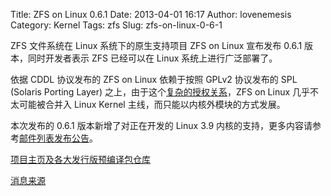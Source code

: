 Title: ZFS on Linux 0.6.1
Date: 2013-04-01 16:17
Author: lovenemesis
Category: Kernel
Tags: zfs
Slug: zfs-on-linux-0-6-1

ZFS 文件系统在 Linux 系统下的原生支持项目 ZFS on Linux 宣布发布 0.6.1
版本，同时开发者表示 ZFS 已经可以在 Linux 系统上进行广泛部署了。

依据 CDDL 协议发布的 ZFS on Linux 依赖于按照 GPLv2 协议发布的 SPL
(Solaris Porting Layer)
之上，由于这个[复杂的授权关系](http://zfsonlinux.org/faq.html#WhatAboutTheLicensingIssue)，ZFS
on Linux 几乎不太可能被合并入 Linux Kernel
主线，而只能以内核外模块的方式发展。

本次发布的 0.6.1 版本新增了对正在开发的 Linux 3.9
内核的支持，更多内容请参考[邮件列表发布公告](https://groups.google.com/a/zfsonlinux.org/forum/m/?fromgroups#!topic/zfs-announce/ZXADhyOwFfA)。

[项目主页及各大发行版预编译包仓库](http://zfsonlinux.org/)

[消息来源](http://www.h-online.com/open/news/item/ZFS-on-Linux-is-ready-for-wide-scale-deployment-1832848.html)
